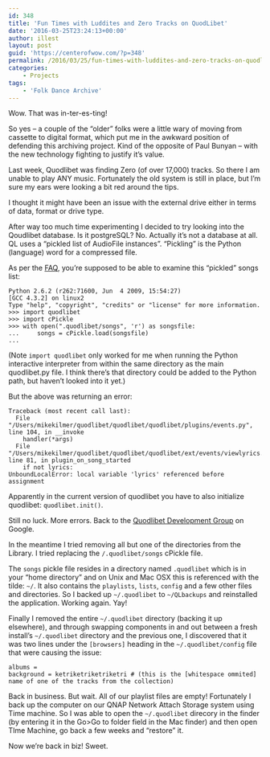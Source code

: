 ```yaml
---
id: 348
title: 'Fun Times with Luddites and Zero Tracks on QuodLibet'
date: '2016-03-25T23:24:13+00:00'
author: illest
layout: post
guid: 'https://centerofwow.com/?p=348'
permalink: /2016/03/25/fun-times-with-luddites-and-zero-tracks-on-quodlibet/
categories:
    - Projects
tags:
    - 'Folk Dance Archive'
---
```


Wow. That was in-ter-es-ting!

So yes – a couple of the “older” folks were a little wary of moving from cassette to digital format, which put me in the awkward position of defending this archiving project. Kind of the opposite of Paul Bunyan – with the new technology fighting to justify it’s value.

Last week, Quodlibet was finding Zero (of over 17,000) tracks. So there I am unable to play ANY music. Fortunately the old system is still in place, but I’m sure my ears were looking a bit red around the tips.

I thought it might have been an issue with the external drive either in terms of data, format or drive type.

After way too much time experimenting I decided to try looking into the Qoudlibet database. Is it postgreSQL? No. Actually it’s not a database at all. QL uses a “pickled list of AudioFile instances”. “Pickling” is the Python (language) word for a compressed file.

As per the [FAQ](http://quodlibet.readthedocs.org/en/latest/development/faq.html), you’re supposed to be able to examine this “pickled” songs list:

```
Python 2.6.2 (r262:71600, Jun  4 2009, 15:54:27)
[GCC 4.3.2] on linux2
Type "help", "copyright", "credits" or "license" for more information.
>>> import quodlibet
>>> import cPickle
>>> with open(".quodlibet/songs", 'r') as songsfile:
...     songs = cPickle.load(songsfile)
...

```

(Note `import quodlibet` only worked for me when running the Python interactive interpreter from within the same directory as the main quodlibet.py file. I think there’s that directory could be added to the Python path, but haven’t looked into it yet.)

But the above was returning an error:

```
Traceback (most recent call last):
  File "/Users/mikekilmer/quodlibet/quodlibet/quodlibet/plugins/events.py", line 104, in __invoke
    handler(*args)
  File "/Users/mikekilmer/quodlibet/quodlibet/quodlibet/ext/events/viewlyrics.py", line 81, in plugin_on_song_started
    if not lyrics:
UnboundLocalError: local variable 'lyrics' referenced before assignment

```

Apparently in the current version of quodlibet you have to also initialize quodlibet: `quodlibet.init()`.

Still no luck. More errors. Back to the [Quodlibet Development Group](https://groups.google.com/forum/#!forum/quod-libet-development) on Google.

In the meantime I tried removing all but one of the directories from the Library. I tried replacing the `/.quodlibet/songs` cPickle file.

The `songs` pickle file resides in a directory named `.quodlibet` which is in your “home directory” and on Unix and Mac OSX this is referenced with the tilde: `~/`. It also contains the `playlists`, `lists`, `config` and a few other files and directories. So I backed up `~/.quodlibet` to `~/QLbackups` and reinstalled the application. Working again. Yay!

Finally I removed the entire `~/.quodlibet` directory (backing it up elsewhere), and through swapping components in and out between a fresh install’s `~/.quodlibet` directory and the previous one, I discovered that it was two lines under the `[browsers]` heading in the `~/.quodlibet/config` file that were causing the issue:

```
albums =
background = ketriketriketriketri # (this is the [whitespace ommited] name of one of the tracks from the collection)

```

Back in business. But wait. All of our playlist files are empty! Fortunately I back up the computer on our QNAP Network Attach Storage system using Time machine. So I was able to open the `~/.quodlibet` direcory in the finder (by entering it in the Go&gt;Go to folder field in the Mac finder) and then open TIme Machine, go back a few weeks and “restore” it.

Now we’re back in biz! Sweet.